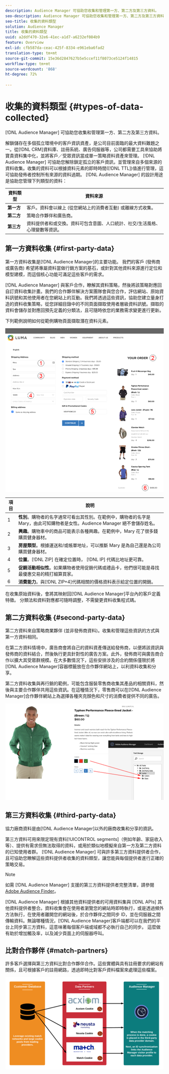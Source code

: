 ```yaml
---
description: Audience Manager 可協助您收集和管理第一方、第二方及第三方資料。
seo-description: Audience Manager 可協助您收集和管理第一方、第二方及第三方資料。
seo-title: 收集的資料類型
solution: Audience Manager
title: 收集的資料類型
uuid: a2ddf470-32e6-41ec-a1d7-a6232ef084b9
feature: Overview
exl-id: cfb587da-ceac-425f-8334-e961eba6fad2
translation-type: tm+mt
source-git-commit: 15e36d2847627b5e5ccef11f8073ce5124f14815
workflow-type: tm+mt
source-wordcount: '868'
ht-degree: 72%

---
```


# 收集的資料類型 {#types-of-data-collected}

[!DNL Audience Manager] 可協助您收集和管理第一方、第二方及第三方資料。

解鎖儲存在多個孤立環境中的客戶資訊資產，是公司目前面臨的最大資料難題之一。從[!DNL CRM]資料庫、註冊系統、廣告伺服器等，公司都需要工具來協助將寶貴資料集中化，並將客戶／受眾資訊當成單一策略資料資產來管理。 [!DNL Audience Manager] 可協助您解除鎖定孤立的客戶資訊，並管理來自多個來源的資料收集。收集的資料可以根據資料元素的即時時間([!DNL TTL])值進行管理，這可協助發佈者控制所有來源的資料過期。 [!DNL Audience Manager] 的設計用途是協助您管理下列類型的資料：

| 資料類型 | 資料來源 |
|---|---|
| **第一方** | 客戶。資料會以線上 (從您網站上的消費者互動) 或離線方式收集。 |
| **第二方** | 策略合作夥伴和廣告商。 |
| **第三方** | 資料提供者和或交換。資料可包含意圖、人口統計、社交/生活風格、心理變數等資訊。 |

## 第一方資料收集 {#first-party-data}

第一方資料收集是[!DNL Audience Manager]的主要功能。 我們的客戶 (發佈商或廣告商) 希望將專屬資料當做行銷方案的基石，或針對其他資料來源進行定位和模型建模，而這個核心功能可滿足這些客戶的需求。

[!DNL Audience Manager] 與客戶合作，瞭解其資料策略，然後將該策略對應回自訂資料收集計畫。我們的合作夥伴解決方案團隊會與您合作，評估網站、原始資料訊號和其他使用者在您網站上的互動。我們將透過這些資訊，協助您建立量身打造的資料收集策略，從您詳細目錄中的不同頁面擷取使用者層級資料訊號。擷取的資料會儲存並對應回預先定義的分類法，且可隨時依您的業務需求變更進行更新。

下列範例說明如何從範例購物頁面擷取潛在資料元素。

![shopping-cart-data](assets/shopping-cart-data.png)

| 項目 | 說明 |
|---|---|
| 1 | **性別**。購物者的名字通常可看出其性別。在範例中，購物者的名字是 Mary，由此可知購物者是女性。Audience Manager 絕不會儲存姓名。 |
| 2 | **興趣**。購物車中的商品可能表示各種興趣。在範例中，Mary 花了很多錢購買健身器材。 |
| 3 | **房屋類型**。根據運送和/或帳單地址，可以推斷 Mary 是為自己還是為公司購買健身器材。 |
| 4 | **位置**。[!DNL ZIP] 在確定位置時， [!DNL IP] 代碼比地址更可靠。 |
| 5 | **促銷活動相似性**。如果購物者使用促銷代碼或禮品卡，他們很可能是尋找最優惠交易的精打細算買家。 |
| 6 | **消費能力**。與[!DNL ZIP+4]代碼相關的價格資料表示給定位置的開銷。 |

在收集原始資料後，會將其映射回[!DNL Audience Manager]平台內的客戶定義特徵。 分類法和資料對應都可隨時調整，不需變更資料收集程式碼。

## 第二方資料收集 {#second-party-data}

第二方資料來自策略商業夥伴 (並非發佈商資料)。收集和管理這些資訊的方式與第一方資料相同。

在第二方資料情境中，廣告商會將自己的資料資產傳送給發佈商，以便將該資訊與發佈商的資料結合，然後執行更具針對性的廣告方案。此外，發佈商可與廣告商合作以擴大其受眾群規模。在大多數情況下，這些安排涉及的合約關係僅限於將[!DNL Audience Manager]容器標籤放在合作夥伴網站上，以利資料收集和分享。

第二方資料收集與再行銷的範例，可能包含服裝零售商收集其產品的相關資料，然後與主要合作夥伴共用這些資訊。在這種情況下，零售商可以在[!DNL Audience Manager]合作夥伴網站上為選擇各種夾克顏色和尺寸的消費者提供不同的廣告。

![](assets/shopping-cart-traits.png)

## 第三方資料收集 {#third-party-data}

協力廠商資料是由[!DNL Audience Manager]以外的廠商收集和分享的資訊。

第三方資料可用來限定現有資料[!UICONTROL segments]（例如年齡、家庭收入等）、提供有需求但無法取得的資料，或用於類似地模擬來自第一方及第二方資料的已知使用者群。 [!DNL Audience Manager] 可與許多第三方資料提供者合作，且可協助您瞭解這些資料提供者收集的資料類型，讓您能與每個提供者進行正確的策略交易。

>[!NOTE]
>
>如需 [!DNL Audience Manager] 支援的第三方資料提供者完整清單，請參閱 [Adobe Audience Finder](https://www.adobe-audience-finder.com/)。

[!DNL Audience Manager] 根據其他資料提供者的可用資料集與 [!DNL APIs] 其他資料提供者整合。資料收集會在使用者瀏覽您的網站時即時執行，或是透過頻外方法執行，在使用者離開您的網站後，於合作夥伴之間同步 ID，並在伺服器之間傳輸資料。無論哪種情況，[!DNL Audience Manager]客戶端都可以在我們的平台上同步第三方資料，這意味著每個客戶端或域都不必執行自己的同步。 這麼做有助於增加觸及率，以及減少頁面上的伺服器呼叫。

## 比對合作夥伴 {#match-partners}

許多客戶選擇與第三方資料比對合作夥伴合作。這些實體與具有註冊要求的網站有關係，且可根據客戶的註冊網路，透過即時比對客戶資料檔案來處理這些檔案。

![data-provider-match](assets/data-provider-match.png)
